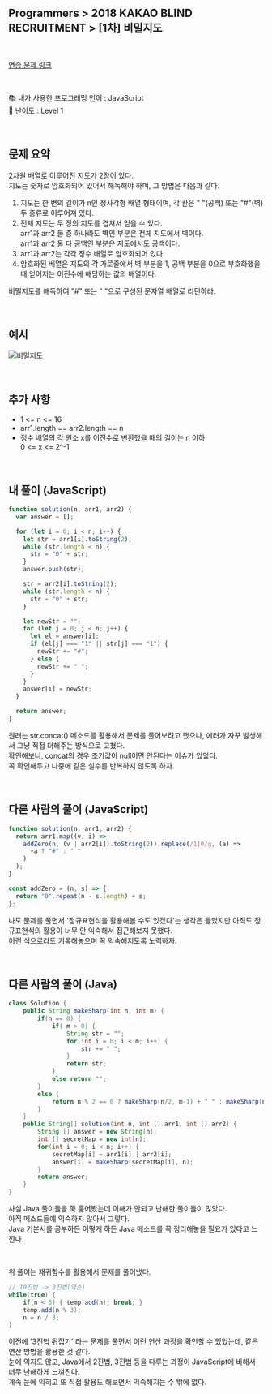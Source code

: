## **Programmers > 2018 KAKAO BLIND RECRUITMENT > [1차] 비밀지도**

</br>

[연습 문제 링크](https://programmers.co.kr/learn/courses/30/lessons/17681)

</br>

:books: 내가 사용한 프로그래밍 언어 : JavaScript  
:roller_coaster: 난이도 : Level 1

</br>

## 문제 요약

2차원 배열로 이루어진 지도가 2장이 있다.  
지도는 숫자로 암호화되어 있어서 해독해야 하며, 그 방법은 다음과 같다.

1. 지도는 한 변의 길이가 n인 정사각형 배열 형태이며, 각 칸은 " "(공백) 또는 "#"(벽) 두 종류로 이루어져 있다.
2. 전체 지도는 두 장의 지도를 겹쳐서 얻을 수 있다.  
   arr1과 arr2 둘 중 하나라도 벽인 부분은 전체 지도에서 벽이다.  
   arr1과 arr2 둘 다 공백인 부분은 지도에서도 공백이다.
3. arr1과 arr2는 각각 정수 배열로 암호화되어 있다.
4. 암호화된 베열은 지도의 각 가로줄에서 벽 부분을 1, 공백 부분을 0으로 부호화했을 때 얻어지는 이진수에 해당하는 값의 배열이다.

비밀지도를 해독하여 "#" 또는 " "으로 구성된 문자열 배열로 리턴하라.

</br>

## 예시

![비밀지도](https://user-images.githubusercontent.com/75058239/130169480-960cc0bd-4cb7-4998-862a-6e83561767cb.png)

</br>

## 추가 사항

- 1 <= n <= 16
- arr1.length == arr2.length == n
- 정수 배열의 각 원소 x를 이진수로 변환했을 때의 길이는 n 이하  
  0 <= x <= 2ⁿ-1

</br>

## 내 풀이 (JavaScript)

```javascript
function solution(n, arr1, arr2) {
  var answer = [];

  for (let i = 0; i < n; i++) {
    let str = arr1[i].toString(2);
    while (str.length < n) {
      str = "0" + str;
    }
    answer.push(str);

    str = arr2[i].toString(2);
    while (str.length < n) {
      str = "0" + str;
    }

    let newStr = "";
    for (let j = 0; j < n; j++) {
      let el = answer[i];
      if (el[j] === "1" || str[j] === "1") {
        newStr += "#";
      } else {
        newStr += " ";
      }
    }
    answer[i] = newStr;
  }

  return answer;
}
```

원래는 str.concat() 메소드를 활용해서 문제를 풀어보려고 했으나, 에러가 자꾸 발생해서 그냥 직접 더해주는 방식으로 고쳤다.  
확인해보니, concat의 경우 초기값이 null이면 안된다는 이슈가 있었다.  
꼭 확인해두고 나중에 같은 실수를 반복하지 않도록 하자.

</br>

## 다른 사람의 풀이 (JavaScript)

```javascript
function solution(n, arr1, arr2) {
  return arr1.map((v, i) =>
    addZero(n, (v | arr2[i]).toString(2)).replace(/1|0/g, (a) =>
      +a ? "#" : " "
    )
  );
}

const addZero = (n, s) => {
  return "0".repeat(n - s.length) + s;
};
```

나도 문제를 풀면서 '정규표현식을 활용해볼 수도 있겠다'는 생각은 들었지만 아직도 정규표현식의 활용이 너무 안 익숙해서 접근해보지 못했다.  
이런 식으로라도 기록해놓으며 꼭 익숙해지도록 노력하자.

</br>

## 다른 사람의 풀이 (Java)

```java
class Solution {
    public String makeSharp(int n, int m) {
        if(n == 0) {
            if( m > 0) {
                String str = "";
                for(int i = 0; i < m; i++) {
                    str += " ";
                }
                return str;
            }
            else return "";
        }
        else {
            return n % 2 == 0 ? makeSharp(n/2, m-1) + " " : makeSharp(n/2, m-1) + "#";
        }
    }
    public String[] solution(int n, int [] arr1, int [] arr2) {
        String [] answer = new String[n];
        int [] secretMap = new int[n];
        for(int i = 0; i < n; i++) {
            secretMap[i] = arr1[i] | arr2[i];
            answer[i] = makeSharp(secretMap[i], n);
        }
        return answer;
    }
}
```

사실 Java 풀이들을 쭉 훑어봤는데 이해가 안되고 난해한 풀이들이 많았다.  
아직 메소드들에 익숙하지 않아서 그렇다.  
Java 기본서를 공부하든 어떻게 하든 Java 메소드를 꼭 정리해놓을 필요가 있다고 느낀다.

</br>

위 풀이는 재귀함수를 활용해서 문제를 풀어냈다.

```java
// 10진법 -> 3진법(역순)
while(true) {
    if(n < 3) { temp.add(n); break; }
    temp.add(n % 3);
    n = n / 3;
}
```

이전에 '3진법 뒤집기' 라는 문제를 풀면서 이런 연산 과정을 확인할 수 있었는데, 같은 연산 방법을 활용한 것 같다.  
눈에 익지도 않고, Java에서 2진법, 3진법 등을 다루는 과정이 JavaScript에 비해서 너무 난해하게 느껴진다.  
계속 눈에 익히고 또 직접 활용도 해보면서 익숙해지는 수 밖에 없다.
